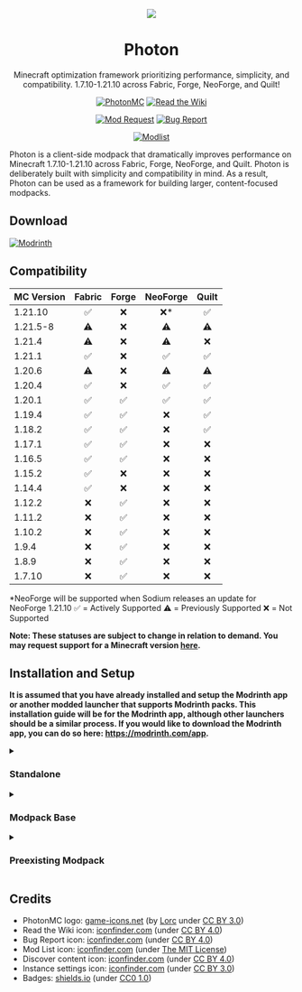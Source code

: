 <!--Head-->
<div align=center>

<img src="photon-logo.png"></img>

# Photon

Minecraft optimization framework prioritizing performance, simplicity, and compatibility. 1.7.10-1.21.10 across Fabric, Forge, NeoForge, and Quilt!

[![PhotonMC](github-link.svg)](https://github.com/RealWTBking/photon)
[![Read the Wiki](wiki-link.svg)](https://github.com/RealWTBking/photon/wiki)

[![Mod Request](modrequest-link.svg)](https://github.com/RealWTBking/photon/issues/new?template=mod-request.yml)
[![Bug Report](bugreport-link.svg)](https://github.com/RealWTBking/photon/issues/new?template=bug-report.yml)

[![Modlist](modlist-link.svg)](https://github.com/RealWTBking/photon/blob/main/MODLIST.md)

</div>

Photon is a client-side modpack that dramatically improves performance on Minecraft 1.7.10-1.21.10 across Fabric, Forge, NeoForge, and Quilt. Photon is deliberately built with simplicity and compatibility in mind. As a result, Photon can be used as a framework for building larger, content-focused modpacks.

<!--Download-->
## Download

[![Modrinth](modrinth-link.svg)](https://modrinth.com/modpack/phtn)

<!--Compatibility-->
## Compatibility

| MC Version | Fabric | Forge | NeoForge | Quilt |
|------------|:------:|:-----:|:--------:|:-----:|
| 1.21.10    |   ✅  |   ❌  |    ❌*  |   ✅  |
| 1.21.5-8   |   ⚠️  |   ❌  |    ⚠️   |   ⚠️  |
| 1.21.4     |   ⚠️  |   ❌  |    ⚠️   |   ❌  |
| 1.21.1     |   ✅  |   ❌  |    ✅   |   ✅  |
| 1.20.6     |   ⚠️  |   ❌  |    ⚠️   |   ⚠️  |
| 1.20.4     |   ✅  |   ❌  |    ✅   |   ✅  |
| 1.20.1     |   ✅  |   ✅  |    ✅   |   ✅  |
| 1.19.4     |   ✅  |   ✅  |    ❌   |   ✅  |
| 1.18.2     |   ✅  |   ✅  |    ❌   |   ✅  |
| 1.17.1     |   ✅  |   ✅  |    ❌   |   ❌  |
| 1.16.5     |   ✅  |   ✅  |    ❌   |   ❌  |
| 1.15.2     |   ✅  |   ❌  |    ❌   |   ❌  |
| 1.14.4     |   ✅  |   ❌  |    ❌   |   ❌  |
| 1.12.2     |   ❌  |   ✅  |    ❌   |   ❌  |
| 1.11.2     |   ❌  |   ✅  |    ❌   |   ❌  |
| 1.10.2     |   ❌  |   ✅  |    ❌   |   ❌  |
| 1.9.4      |   ❌  |   ✅  |    ❌   |   ❌  |
| 1.8.9      |   ❌  |   ✅  |    ❌   |   ❌  |
| 1.7.10     |   ❌  |   ✅  |    ❌   |   ❌  |

*NeoForge will be supported when Sodium releases an update for NeoForge 1.21.10
✅ = Actively Supported
⚠️ = Previously Supported
❌ = Not Supported

**Note: These statuses are subject to change in relation to demand. You may request support for a Minecraft version [here](https://github.com/RealWTBking/photon/issues/new?template=version-request.yml).**

<!--Installation-->
## Installation and Setup

**It is assumed that you have already installed and setup the Modrinth app or another modded launcher that supports Modrinth packs. This installation guide will be for the Modrinth app, although other launchers should be a similar process. If you would like to download the Modrinth app, you can do so here: https://modrinth.com/app.**

<details>
    <summary><h3>Standalone</h3></summary>
    Installation guide for using Photon standalone without any additional mods or configuration.
    <h4>Downloading</h4>
    <ol>
        <li>Launch the Modrinth app</li>
        <li>Click the <code><img src="discover-content.png" style="vertical-align:middle; display:inline"> Discover content</code> icon on the left sidebar</li>
        <li>Search for <code>Photon</code> under <code>Modpacks</code></li>
        <li>Click on the <code><img src="photon-icon.png" style="vertical-align:middle; display:inline"> Photon Icon</code></li>
        <li>Navigate to <code>Versions</code></li>
        <li>Filter to your desired Modloader and Minecraft Version by using the <code>Platform</code> and <code>Game versions</code> dropdown menus</li>
        <li>Select the newest Photon release (First option)</li>
        <li>Click <code>Install</code></li>
    </ol>
    <h4>Updating</h4>
    <ol>
        <li>Select your Photon instance (<b>Don't click <code>Play</code></b>)</li>
        <li>Click the green <code>Update pack</code> option next to <code>Refresh</code></li>
        <li>Scroll until you find the newest release of Photon for <b>your desired modloader and Minecraft version</b> (If the newest choice for your modloader and MC version has a gray check next to it, you are up to date)</li>
        <li>Click the green, antiparallel <code>arrows icon</code> next to your chosen Photon release</li>
    </ol>
</details>

<details>
    <summary><h3>Modpack Base</h3></summary>
    Installation guide for using Photon as a base for your modpack (<b>not a guide on how to properly create a modpack</b>).
    <h4>Downloading</h4>
    <ol>
        <li>Launch the Modrinth app</li>
        <li>Click the <code><img src="discover-content.png" style="vertical-align:middle; display:inline"> Discover content</code> icon on the left sidebar</li>
        <li>Search for <code>Photon</code> under <code>Modpacks</code></li>
        <li>Click on the <code><img src="photon-icon.png" style="vertical-align:middle; display:inline"> Photon Icon</code></li>
        <li>Navigate to <code>Versions</code></li>
        <li>Filter to your desired Modloader and Minecraft Version by using the <code>Platform</code> and <code>Game versions</code> dropdown menus</li>
        <li>Select the newest Photon release (First option)</li>
        <li>Click <code>Install</code></li>
    </ol>
    <h4>Setup</h4>
    <ol>
        <li>Select your Photon instance (<b>Don't click <code>Play</code></b>)</li>
        <li>Click the <code><img src="instance-settings.png" style="vertical-align:middle; display:inline"> Instance settings</code> icon</li>
        <li>Select <code>Installation</code></li>
        <li>Click <code>Unlink instance</code></li>
        <li>Confirm to <code>Unlink instance</code></li>
        <li>You may use this instance as your own custom modpack</li>
    </ol>
    <h4>Updating</h4>
    <b>*Backup your modpack before updating Photon!*</b>
    <ol>
        <li>Perform the <code><b>Downloading</b></code> steps listed above for a new, temporary Photon instance</li>
        <li>Select the temporary Photon instance (<b>Don't click <code>Play</code></b>)</li>
        <li>Click the <code>ellipsis (three dots) menu</code> located next to the green <code>Play button</code></li>
        <li>Select <code>Open folder</code> and navigate to the new File Explorer window</li>
        <li>Copy the <code>config</code> and <code>mods</code> folders (highlight both by holding <code>Ctrl</code> and selecting each, and copy to clipboard by pressing <code>Ctrl + C</code>)</li>
        <li>Close the File Explorer window and navigate back to the Modrinth app</li>
        <li>Navigate to the modpack you are updating</li>
        <li>Click the <code>ellipsis (three dots) menu</code> located next to the green <code>Play button</code></li>
        <li>Select <code>Open folder</code> and navigate to the new File Explorer window</li>
        <li>Without selecting any of the subfolders/files, press <code>Ctrl + V</code> to merge to the <code>mods</code> and <code>config</code> folders (Select <code>Replace the files in the destination</code> to confirm the merging)</li>
        <li>You may delete the temporary Photon instance (located in <code><img src="instance-settings.png" style="vertical-align:middle; display:inline"> Instance settings</code>)</li>
    </ol>
</details>

<details>
    <summary><h3>Preexisting Modpack</h3></summary>
    Installation guide for using Photon in a preexisting modpack. <b>*Backup your modpack before incorporating Photon into it!*</b>
    <h4>Downloading</h4>
    <ol>
        <li>Launch the Modrinth app</li>
        <li>Click the <code><img src="discover-content.png" style="vertical-align:middle; display:inline"> Discover content</code> icon on the left sidebar</li>
        <li>Search for <code>Photon</code> under <code>Modpacks</code></li>
        <li>Click on the <code><img src="photon-icon.png" style="vertical-align:middle; display:inline"> Photon Icon</code></li>
        <li>Navigate to <code>Versions</code></li>
        <li>Filter to your desired Modloader and Minecraft Version by using the <code>Platform</code> and <code>Game versions</code> dropdown menus</li>
        <li>Select the newest Photon release (First option)</li>
        <li>Click <code>Install</code></li>
    </ol>
    <h4>Setup</h4>
    <ol>
        <li>Select the Photon instance (<b>Don't click <code>Play</code></b>)</li>
        <li>Click the <code>ellipsis (three dots) menu</code> located next to the green <code>Play button</code></li>
        <li>Select <code>Open folder</code> and navigate to the new File Explorer window</li>
        <li>Copy the <code>config</code> and <code>mods</code> folders (highlight both by holding <code>Ctrl</code> and selecting each, and copy to clipboard by pressing <code>Ctrl + C</code>)</li>
        <li>Close the File Explorer window and navigate back to the Modrinth app</li>
        <li>Navigate to the modpack you are incorporating Photon into</li>
        <li>Click the <code>ellipsis (three dots) menu</code> located next to the green <code>Play button</code></li>
        <li>Select <code>Open folder</code> and navigate to the new File Explorer window</li>
        <li>Without selecting any of the subfolders/files, press <code>Ctrl + V</code> to merge to the <code>mods</code> and <code>config</code> folders (Select <code>Replace the files in the destination</code> to confirm the merging)</li>
        <li>You may delete the Photon instance (located in <code><img src="instance-settings.png" style="vertical-align:middle; display:inline"> Instance settings</code>)</li>
    </ol>
    <h4>Updating</h4>
    <ol>
        <li>Perform the <code><b>Downloading</b></code> steps listed above for a new, temporary Photon instance</li>
        <li>Select the temporary Photon instance (<b>Don't click <code>Play</code></b>)</li>
        <li>Click the <code>ellipsis (three dots) menu</code> located next to the green <code>Play button</code></li>
        <li>Select <code>Open folder</code> and navigate to the new File Explorer window</li>
        <li>Copy the <code>config</code> and <code>mods</code> folders (highlight both by holding <code>Ctrl</code> and selecting each, and copy to clipboard by pressing <code>Ctrl + C</code>)</li>
        <li>Close the File Explorer window and navigate back to the Modrinth app</li>
        <li>Navigate to the modpack you are updating</li>
        <li>Click the <code>ellipsis (three dots) menu</code> located next to the green <code>Play button</code></li>
        <li>Select <code>Open folder</code> and navigate to the new File Explorer window</li>
        <li>Without selecting any of the subfolders/files, press <code>Ctrl + V</code> to merge to the <code>mods</code> and <code>config</code> folders (Select <code>Replace the files in the destination</code> to confirm the merging)</li>
        <li>You may delete the temporary Photon instance (located in <code><img src="instance-settings.png" style="vertical-align:middle; display:inline"> Instance settings</code>)</li>
    </ol>
</details>

<!--Credits -->
## Credits

<ul>
    <li>PhotonMC logo: <a href="https://game-icons.net">game-icons.net</a> (by <a href="https://lorcblog.blogspot.com/">Lorc</a> under <a href="https://creativecommons.org/licenses/by/3.0/">CC BY 3.0</a>)</li>
    <li>Read the Wiki icon: <a href="https://www.iconfinder.com/icons/8664950/book_education_icon">iconfinder.com</a> (under <a href="https://creativecommons.org/licenses/by/4.0/">CC BY 4.0</a>)</li>
    <li>Bug Report icon: <a href="https://www.iconfinder.com/icons/9104219/warning_danger_attention_caution_alert_icon">iconfinder.com</a> (under <a href="https://creativecommons.org/licenses/by/4.0/">CC BY 4.0</a>)</li>
    <li>Mod List icon: <a href="https://www.iconfinder.com/icons/9040475/list_ul_icon">iconfinder.com</a> (under <a href="https://opensource.org/license/MIT">The MIT License</a>)</li>
    <li>Discover content icon: <a href="https://www.iconfinder.com/icons/8666705/compass_icon">iconfinder.com</a> (under <a href="https://creativecommons.org/licenses/by/4.0/">CC BY 4.0</a>)</li>
    <li>Instance settings icon: <a href="https://www.iconfinder.com/icons/2849830/multimedia_options_setting_settings_gear_icon">iconfinder.com</a> (under <a href="https://creativecommons.org/licenses/by/3.0/">CC BY 3.0</a>)</li>
    <li>Badges: <a href="https://shields.io/">shields.io</a> (under <a href="https://creativecommons.org/publicdomain/zero/1.0/deed">CC0 1.0</a>)</li>
</ul>
